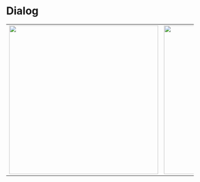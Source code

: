 # Dialog

<table align="start">
  <tr>
    <td><img src="https://github.com/youuungh/android-study-self/assets/97438155/185c4ca6-561c-4094-afb2-e6f3fb6e7e39" height="400px" /></td>
    <td><img src="https://github.com/youuungh/android-study-self/assets/97438155/d9f2125f-650e-4f6b-888d-d926efb213ab" height="400px" /></td>
    <td><img src="https://github.com/youuungh/android-study-self/assets/97438155/e8198c88-05b5-425b-85a2-42038e2ef679" height="400px" /></td>
    <td><img src="https://github.com/youuungh/android-study-self/assets/97438155/23960380-3818-4be6-bc53-e0ca68625843" height="400px" /></td>
  </tr>
</table>
